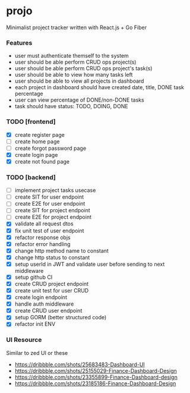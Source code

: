 # projo
Minimalist project tracker written with React.js + Go Fiber

### Features
- user must authenticate themself to the system
- user should be able perform CRUD ops project(s)
- user should be able perform CRUD ops project's task(s)
- user should be able to view how many tasks left
- user should be able to view all projects in dashboard
- each project in dashboard should have created date, title, DONE task percentage
- user can view percentage of DONE/non-DONE tasks
- task should have status: TODO, DOING, DONE

### TODO [frontend]
 - [x] create register page
 - [ ] create home page
 - [ ] create forgot password page
 - [x] create login page
 - [x] create not found page
### TODO [backend]
 - [ ] implement project tasks usecase
 - [ ] create SIT for user endpoint
 - [ ] create E2E for user endpoint
 - [ ] create SIT for project endpoint
 - [ ] create E2E for project endpoint
 - [x] validate all request dtos
 - [x] fix unit test of user endpoint
 - [x] refactor response objs
 - [x] refactor error handling
 - [x] change http method name to constant
 - [x] change http status to constant
 - [x] setup userId in JWT and validate user before sending to next middleware
 - [x] setup github CI
 - [x] create CRUD project endpoint
 - [x] create unit test for user CRUD
 - [x] create login endpoint
 - [x] handle auth middleware
 - [x] create CRUD user endpoint
 - [x] setup GORM (better structured code)
 - [x] refactor init ENV

### UI Resource
Similar to zed UI or these
- https://dribbble.com/shots/25683483-Dashboard-UI
- https://dribbble.com/shots/25155029-Finance-Dashboard-Design
- https://dribbble.com/shots/23355899-Finance-Dashboard-design
- https://dribbble.com/shots/23185186-Finance-Dashboard-Design
